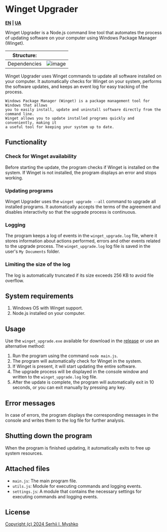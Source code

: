 # Winget Upgrader

**[EN](https://github.com/sergeiown/Winget_Upgrade/blob/main/readme.md) | [UA](https://github.com/sergeiown/Winget_Upgrade/blob/main/readme_ua.md)**

Winget Upgrader is a Node.js command line tool that automates the process of updating software on your computer using Windows Package Manager (Winget).

| Structure: |  |
| --- | --- |
| Dependencies | ![image](https://github.com/sergeiown/Winget_Upgrade/assets/112722061/978c9947-0c51-4930-b8f3-0599bab2ef03) |

Winget Upgrader uses Winget commands to update all software installed on your computer. It automatically checks for Winget on your system, performs the software updates, and keeps an event log for easy tracking of the process.

```
Windows Package Manager (Winget) is a package management tool for Windows that allows
you to easily install, update and uninstall software directly from the command line.
Winget allows you to update installed programs quickly and conveniently, making it
a useful tool for keeping your system up to date.
```

## Functionality

### Check for Winget availability
Before starting the update, the program checks if Winget is installed on the system. If Winget is not installed, the program displays an error and stops working.

### Updating programs
Winget Upgrader uses the `winget upgrade --all` command to upgrade all installed programs. It automatically accepts the terms of the agreement and disables interactivity so that the upgrade process is continuous.

### Logging
The program keeps a log of events in the `winget_upgrade.log` file, where it stores information about actions performed, errors and other events related to the upgrade process.
The `winget_upgrade.log` log file is saved in the user's `My Documents` folder.

### Limiting the size of the log
The log is automatically truncated if its size exceeds 256 KB to avoid file overflow.

## System requirements

1. Windows OS with Winget support.
2. Node.js installed on your computer.

## Usage

Use the `winget_upgrade.exe` available for download in the [release](https://github.com/sergeiown/Winget_Upgrade/releases) or use an alternative method:

1. Run the program using the command `node main.js`.
2. The program will automatically check for Winget in the system.
3. If Winget is present, it will start updating the entire software.
4. The upgrade process will be displayed in the console window and written to the `winget_upgrade.log` log file.
5. After the update is complete, the program will automatically exit in 10 seconds, or you can exit manually by pressing any key.

## Error messages

In case of errors, the program displays the corresponding messages in the console and writes them to the log file for further analysis.

## Shutting down the program

When the program is finished updating, it automatically exits to free up system resources.

## Attached files

- `main.js`: The main program file.
- `utils.js`: Module for executing commands and logging events.
- `settings.js`: A module that contains the necessary settings for executing commands and logging events.

## License

[Copyright (c) 2024 Serhii I. Myshko](https://github.com/sergeiown/Winget_Upgrade/blob/main/LICENSE)
